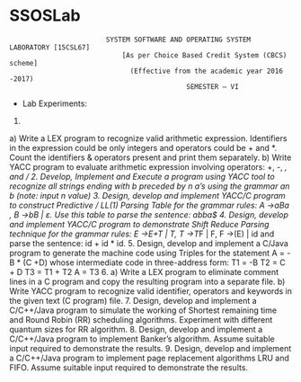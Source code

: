 # SSOSLab
                            SYSTEM SOFTWARE AND OPERATING SYSTEM LABORATORY [15CSL67]
                                [As per Choice Based Credit System (CBCS) scheme] 
                                  (Effective from the academic year 2016 -2017) 
                                                SEMESTER – VI
-	Lab Experiments:
  1.
  a) Write a LEX program to recognize valid arithmetic expression. Identifiers in the expression could be only integers and operators   could be + and *. Count the identifiers & operators present and print them separately.
  b) Write YACC program to evaluate arithmetic expression involving operators: +, -, *, and /
  2. Develop, Implement and Execute a program using YACC tool to recognize all strings ending with b preceded by n a’s using the grammar an b (note: input n value)
  3. Design, develop and implement YACC/C program to construct Predictive / LL(1) Parsing Table for the grammar rules: A →aBa , B →bB | ε. Use this table to parse the sentence: abba$
  4. Design, develop and implement YACC/C program to demonstrate Shift Reduce Parsing technique for the grammar rules: E →E+T | T, T →T*F | F, F →(E) | id and parse the sentence: id + id * id.
  5. Design, develop and implement a C/Java program to generate the machine code using Triples for the statement A = -B * (C +D) whose intermediate code in three-address form:
  T1 = -B
  T2 = C + D 
  T3 = T1 + T2 
  A = T3
  6. 
  a) Write a LEX program to eliminate comment lines in a C program and copy the resulting program into a separate file.
  b) Write YACC program to recognize valid identifier, operators and keywords in the given text (C program) file.
  7. Design, develop and implement a C/C++/Java program to simulate the working of Shortest remaining time and Round Robin (RR) scheduling algorithms. Experiment with different quantum sizes for RR algorithm.
  8. Design, develop and implement a C/C++/Java program to implement Banker’s algorithm. Assume suitable input required to demonstrate the results.
  9. Design, develop and implement a C/C++/Java program to implement page replacement algorithms LRU and FIFO. Assume suitable input required to demonstrate the results.
